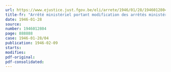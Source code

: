 ```yaml
---
url: https://www.ejustice.just.fgov.be/eli/arrete/1946/01/28/1946012804/justel
title-fr: "Arrêté ministériel portant modification des arrêtés ministériels des 14 et 19 juin 1944 et 9 octobre 1945, portant fermeture de certaines entreprises ayant enfreint la réglementation concernant l'approvisionnement du pays"
date: 1946-01-28
source:
number: 1946012804
page: 888888
case: 1946-01-28/04
publication: 1946-02-09
starts:
modifies:
pdf-original:
pdf-consolidated:
---
```


